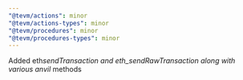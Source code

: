 ```yaml
---
"@tevm/actions": minor
"@tevm/actions-types": minor
"@tevm/procedures": minor
"@tevm/procedures-types": minor
---
```


Added eth*sendTransaction and eth_sendRawTransaction along with various anvil* methods
